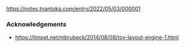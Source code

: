 https://notes.tnantoka.com/entry/2022/05/03/000001

### Acknowledgements

- https://limpet.net/mbrubeck/2014/08/08/toy-layout-engine-1.html

